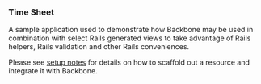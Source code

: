 ### Time Sheet

A sample application used to demonstrate how Backbone may be used in combination with
select Rails generated views to take advantage of Rails helpers, Rails validation
and other Rails conveniences.

Please see [setup notes](time-sheet/blob/master/doc/integrating-backbone-twitter-bootstrap-with-rails.md) for details on how to scaffold out a resource and integrate it with Backbone.
